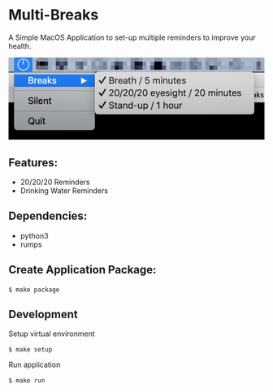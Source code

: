Multi-Breaks
=============

A Simple MacOS Application to set-up multiple reminders to improve your health.

![screenshot](docs/multi-breaks.png)

## Features:

- 20/20/20 Reminders
- Drinking Water Reminders

## Dependencies:

- python3
- rumps

## Create Application Package:

```
$ make package
```

## Development

Setup virtual environment

```
$ make setup
```

Run application
```
$ make run
```

